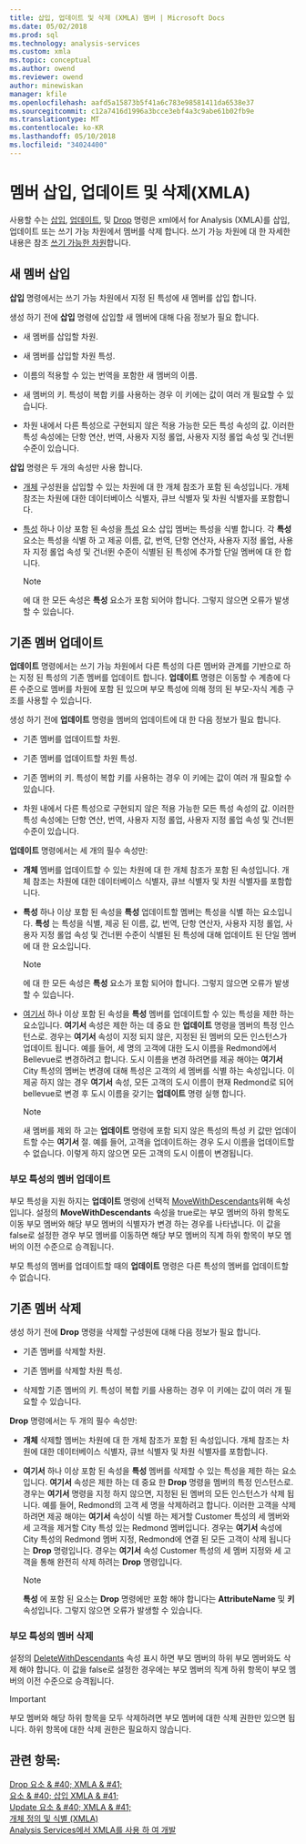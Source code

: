 ```yaml
---
title: 삽입, 업데이트 및 삭제 (XMLA) 멤버 | Microsoft Docs
ms.date: 05/02/2018
ms.prod: sql
ms.technology: analysis-services
ms.custom: xmla
ms.topic: conceptual
ms.author: owend
ms.reviewer: owend
author: minewiskan
manager: kfile
ms.openlocfilehash: aafd5a15873b5f41a6c783e98581411da6538e37
ms.sourcegitcommit: c12a7416d1996a3bcce3ebf4a3c9abe61b02fb9e
ms.translationtype: MT
ms.contentlocale: ko-KR
ms.lasthandoff: 05/10/2018
ms.locfileid: "34024400"
---
```

# <a name="inserting-updating-and-dropping-members-xmla"></a>멤버 삽입, 업데이트 및 삭제(XMLA)
  사용할 수는 [삽입](../../analysis-services/xmla/xml-elements-commands/insert-element-xmla.md), [업데이트](../../analysis-services/xmla/xml-elements-commands/update-element-xmla.md), 및 [Drop](../../analysis-services/xmla/xml-elements-commands/drop-element-xmla.md) 명령은 xml에서 for Analysis (XMLA)를 삽입, 업데이트 또는 쓰기 가능 차원에서 멤버를 삭제 합니다. 쓰기 가능 차원에 대 한 자세한 내용은 참조 [쓰기 가능한 차원](../../analysis-services/multidimensional-models-olap-logical-dimension-objects/write-enabled-dimensions.md)합니다.  
  
## <a name="inserting-new-members"></a>새 멤버 삽입  
 **삽입** 명령에서는 쓰기 가능 차원에서 지정 된 특성에 새 멤버를 삽입 합니다.  
  
 생성 하기 전에 **삽입** 명령에 삽입할 새 멤버에 대해 다음 정보가 필요 합니다.  
  
-   새 멤버를 삽입할 차원.  
  
-   새 멤버를 삽입할 차원 특성.  
  
-   이름의 적용할 수 있는 번역을 포함한 새 멤버의 이름.  
  
-   새 멤버의 키. 특성이 복합 키를 사용하는 경우 이 키에는 값이 여러 개 필요할 수 있습니다.  
  
-   차원 내에서 다른 특성으로 구현되지 않은 적용 가능한 모든 특성 속성의 값. 이러한 특성 속성에는 단항 연산, 번역, 사용자 지정 롤업, 사용자 지정 롤업 속성 및 건너뛴 수준이 있습니다.  
  
 **삽입** 명령은 두 개의 속성만 사용 합니다.  
  
-   [개체](../../analysis-services/xmla/xml-elements-properties/object-element-xmla.md) 구성원을 삽입할 수 있는 차원에 대 한 개체 참조가 포함 된 속성입니다. 개체 참조는 차원에 대한 데이터베이스 식별자, 큐브 식별자 및 차원 식별자를 포함합니다.  
  
-   [특성](../../analysis-services/xmla/xml-elements-properties/attributes-element-xmla.md) 하나 이상 포함 된 속성을 [특성](../../analysis-services/xmla/xml-elements-properties/attribute-element-xmla.md) 요소 삽입 멤버는 특성을 식별 합니다. 각 **특성** 요소는 특성을 식별 하 고 제공 이름, 값, 번역, 단항 연산자, 사용자 지정 롤업, 사용자 지정 롤업 속성 및 건너뛴 수준이 식별된 된 특성에 추가할 단일 멤버에 대 한 합니다.  
  
    > [!NOTE]  
    >  에 대 한 모든 속성은 **특성** 요소가 포함 되어야 합니다. 그렇지 않으면 오류가 발생할 수 있습니다.  
  
## <a name="updating-existing-members"></a>기존 멤버 업데이트  
 **업데이트** 명령에서는 쓰기 가능 차원에서 다른 특성의 다른 멤버와 관계를 기반으로 하는 지정 된 특성의 기존 멤버를 업데이트 합니다. **업데이트** 명령은 이동할 수 계층에 다른 수준으로 멤버를 차원에 포함 된 있으며 부모 특성에 의해 정의 된 부모-자식 계층 구조를 사용할 수 있습니다.  
  
 생성 하기 전에 **업데이트** 명령을 멤버의 업데이트에 대 한 다음 정보가 필요 합니다.  
  
-   기존 멤버를 업데이트할 차원.  
  
-   기존 멤버를 업데이트할 차원 특성.  
  
-   기존 멤버의 키. 특성이 복합 키를 사용하는 경우 이 키에는 값이 여러 개 필요할 수 있습니다.  
  
-   차원 내에서 다른 특성으로 구현되지 않은 적용 가능한 모든 특성 속성의 값. 이러한 특성 속성에는 단항 연산, 번역, 사용자 지정 롤업, 사용자 지정 롤업 속성 및 건너뛴 수준이 있습니다.  
  
 **업데이트** 명령에서는 세 개의 필수 속성만:  
  
-   **개체** 멤버를 업데이트할 수 있는 차원에 대 한 개체 참조가 포함 된 속성입니다. 개체 참조는 차원에 대한 데이터베이스 식별자, 큐브 식별자 및 차원 식별자를 포함합니다.  
  
-   **특성** 하나 이상 포함 된 속성을 **특성** 업데이트할 멤버는 특성을 식별 하는 요소입니다. **특성** 는 특성을 식별, 제공 된 이름, 값, 번역, 단항 연산자, 사용자 지정 롤업, 사용자 지정 롤업 속성 및 건너뛴 수준이 식별된 된 특성에 대해 업데이트 된 단일 멤버에 대 한 요소입니다.  
  
    > [!NOTE]  
    >  에 대 한 모든 속성은 **특성** 요소가 포함 되어야 합니다. 그렇지 않으면 오류가 발생할 수 있습니다.  
  
-   [여기서](../../analysis-services/xmla/xml-elements-properties/where-element-xmla.md) 하나 이상 포함 된 속성을 **특성** 멤버를 업데이트할 수 있는 특성을 제한 하는 요소입니다. **여기서** 속성은 제한 하는 데 중요 한 **업데이트** 명령을 멤버의 특정 인스턴스로. 경우는 **여기서** 속성이 지정 되지 않은, 지정된 된 멤버의 모든 인스턴스가 업데이트 됩니다. 예를 들어, 세 명의 고객에 대한 도시 이름을 Redmond에서 Bellevue로 변경하려고 합니다. 도시 이름을 변경 하려면를 제공 해야는 **여기서** City 특성의 멤버는 변경에 대해 특성은 고객의 세 멤버를 식별 하는 속성입니다. 이 제공 하지 않는 경우 **여기서** 속성, 모든 고객의 도시 이름이 현재 Redmond로 되어 bellevue로 변경 후 도시 이름을 갖기는 **업데이트** 명령 실행 합니다.  
  
    > [!NOTE]  
    >  새 멤버를 제외 하 고는 **업데이트** 명령에 포함 되지 않은 특성의 특성 키 값만 업데이트할 수는 **여기서** 절. 예를 들어, 고객을 업데이트하는 경우 도시 이름을 업데이트할 수 없습니다. 이렇게 하지 않으면 모든 고객의 도시 이름이 변경됩니다.  
  
### <a name="updating-members-in-parent-attributes"></a>부모 특성의 멤버 업데이트  
 부모 특성을 지원 하지는 **업데이트** 명령에 선택적 [MoveWithDescendants](../../analysis-services/xmla/xml-elements-properties/movewithdescendants-element-xmla.md)위해 속성입니다. 설정의 **MoveWithDescendants** 속성을 true로는 부모 멤버의 하위 항목도 이동 부모 멤버와 해당 부모 멤버의 식별자가 변경 하는 경우를 나타냅니다. 이 값을 false로 설정한 경우 부모 멤버를 이동하면 해당 부모 멤버의 직계 하위 항목이 부모 멤버의 이전 수준으로 승격됩니다.  
  
 부모 특성의 멤버를 업데이트할 때의 **업데이트** 명령은 다른 특성의 멤버를 업데이트할 수 없습니다.  
  
## <a name="dropping-existing-members"></a>기존 멤버 삭제  
 생성 하기 전에 **Drop** 명령을 삭제할 구성원에 대해 다음 정보가 필요 합니다.  
  
-   기존 멤버를 삭제할 차원.  
  
-   기존 멤버를 삭제할 차원 특성.  
  
-   삭제할 기존 멤버의 키. 특성이 복합 키를 사용하는 경우 이 키에는 값이 여러 개 필요할 수 있습니다.  
  
 **Drop** 명령에서는 두 개의 필수 속성만:  
  
-   **개체** 삭제할 멤버는 차원에 대 한 개체 참조가 포함 된 속성입니다. 개체 참조는 차원에 대한 데이터베이스 식별자, 큐브 식별자 및 차원 식별자를 포함합니다.  
  
-   **여기서** 하나 이상 포함 된 속성을 **특성** 멤버를 삭제할 수 있는 특성을 제한 하는 요소입니다. **여기서** 속성은 제한 하는 데 중요 한 **Drop** 명령을 멤버의 특정 인스턴스로. 경우는 **여기서** 명령을 지정 하지 않으면, 지정된 된 멤버의 모든 인스턴스가 삭제 됩니다. 예를 들어, Redmond의 고객 세 명을 삭제하려고 합니다. 이러한 고객을 삭제 하려면 제공 해야는 **여기서** 속성이 식별 하는 제거할 Customer 특성의 세 멤버와 세 고객을 제거할 City 특성 있는 Redmond 멤버입니다. 경우는 **여기서** 속성에 City 특성의 Redmond 멤버 지정, Redmond에 연결 된 모든 고객이 삭제 됩니다는 **Drop** 명령입니다. 경우는 **여기서** 속성 Customer 특성의 세 멤버 지정와 세 고객을 통해 완전히 삭제 하려는 **Drop** 명령입니다.  
  
    > [!NOTE]  
    >  **특성** 에 포함 된 요소는 **Drop** 명령에만 포함 해야 합니다는 **AttributeName** 및 **키** 속성입니다. 그렇지 않으면 오류가 발생할 수 있습니다.  
  
### <a name="dropping-members-in-parent-attributes"></a>부모 특성의 멤버 삭제  
 설정의 [DeleteWithDescendants](../../analysis-services/xmla/xml-elements-properties/deletewithdescendants-element-xmla.md) 속성 표시 하면 부모 멤버의 하위 부모 멤버와도 삭제 해야 합니다. 이 값을 false로 설정한 경우에는 부모 멤버의 직계 하위 항목이 부모 멤버의 이전 수준으로 승격됩니다.  
  
> [!IMPORTANT]  
>  부모 멤버와 해당 하위 항목을 모두 삭제하려면 부모 멤버에 대한 삭제 권한만 있으면 됩니다. 하위 항목에 대한 삭제 권한은 필요하지 않습니다.  
  
## <a name="see-also"></a>관련 항목:  
 [Drop 요소 & #40; XMLA & #41;](../../analysis-services/xmla/xml-elements-commands/drop-element-xmla.md)   
 [요소 & #40; 삽입 XMLA & #41;](../../analysis-services/xmla/xml-elements-commands/insert-element-xmla.md)   
 [Update 요소 & #40; XMLA & #41;](../../analysis-services/xmla/xml-elements-commands/update-element-xmla.md)   
 [개체 정의 및 식별 &#40;XMLA&#41;](../../analysis-services/multidimensional-models-scripting-language-assl-xmla/defining-and-identifying-objects-xmla.md)   
 [Analysis Services에서 XMLA를 사용 하 여 개발](../../analysis-services/multidimensional-models-scripting-language-assl-xmla/developing-with-xmla-in-analysis-services.md)  
  
  
